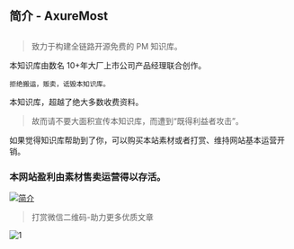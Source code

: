 ## 简介 - AxureMost

##   

> 致力于构建全链路开源免费的 PM 知识库。

本知识库由数名 10+年大厂上市公司产品经理联合创作。

```
拒绝搬运，贩卖，诋毁本知识库。
```

本知识库，超越了绝大多数收费资料。

> 故而请不要大面积宣传本知识库，而遭到“既得利益者攻击”。

如果觉得知识库帮助到了你，可以购买本站素材或者打赏、维持网站基本运营开销。

  

### 本网站盈利由素材售卖运营得以存活。

[![简介](https://pm.axuremost.cn/wp-content/uploads/2024/08/image-2.png)](https://pm.axuremost.cn/wp-content/uploads/2024/08/image-2.png)

> 打赏微信二维码-助力更多优质文章


![1](https://github.com/user-attachments/assets/ec88633e-8cf8-4ffe-8eb8-2e56b0b62ed0)
